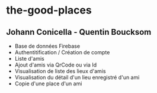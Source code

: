 # the-good-places

## Johann Conicella - Quentin Boucksom

- Base de données Firebase
- Authentitification / Création de compte
- Liste d'amis
- Ajout d'amis via QrCode ou via Id
- Visualisation de liste des lieux d'amis
- Visualisation du détail d'un lieu enregistré d'un ami
- Copie d'une place d'un ami
